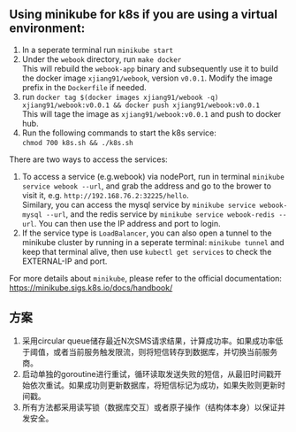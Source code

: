 ## Using minikube for k8s if you are using a virtual environment:
1. In a seperate terminal run `minikube start`
2. Under the `webook` directory, run `make docker` \
This will rebuild the `webook-app` binary and subsequently use it to build the docker image `xjiang91/webook`, version `v0.0.1`. Modify the image prefix in the `Dockerfile` if needed.
3. run `docker tag $(docker images xjiang91/webook -q) xjiang91/webook:v0.0.1 && docker push xjiang91/webook:v0.0.1` \
This will tage the image as `xjiang91/webook:v0.0.1` and push to docker hub.
4. Run the following commands to start the k8s service:\
`chmod 700 k8s.sh && ./k8s.sh`

There are two ways to access the services:
1. To access a service (e.g.webook) via nodePort, run in terminal `minikube service webook --url`, and grab the address and go to the brower to visit it, e.g. `http://192.168.76.2:32225/hello`. \
Similary, you can access the mysql service by `minikube service webook-mysql --url`, and the redis service by `minikube service webook-redis --url`. You can then use the IP address and port to login.
2. If the service type is `LoadBalancer`, you can also open a tunnel to the minikube cluster by running in a seperate terminal: `minikube tunnel` and keep that terminal alive, then use `kubectl get services` to check the EXTERNAL-IP and port.

For more details about `minikube`, please refer to the official documentation: https://minikube.sigs.k8s.io/docs/handbook/

## 方案
1. 采用circular queue储存最近N次SMS请求结果，计算成功率。如果成功率低于阈值，或者当前服务触发限流，则将短信转存到数据库，并切换当前服务商。
2. 启动单独的goroutine进行重试，循环读取发送失败的短信，从最旧时间戳开始依次重试。如果成功则更新数据库，将短信标记为成功，如果失败则更新时间戳。
3. 所有方法都采用读写锁（数据库交互）或者原子操作（结构体本身）以保证并发安全。
